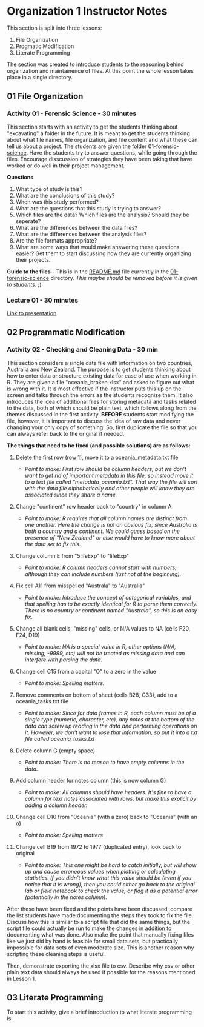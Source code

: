 # Organization 1 Instructor Notes

This section is split into three lessons:

1. File Organization
2. Progmatic Modification
3. Literate Programming

The section was created to introduce students to the reasoning behind organization and maintainence of files. At this point the whole lesson takes place in a single directory.

## 01 File Organization

### Activity 01 - Forensic Science - 30 minutes 

This section starts with an activity to get the students thinking about "excavating" a folder in the future.  It is meant to get the students thinking about what file names, file organization, and file content and what these can tell us about a project.  The students are given the folder [01-forensic-science](./files/01-forensic-science).  Have the students try to answer questions, while going through the files. Encourage disscussion of strategies they have been taking that have worked or do well in their project management.

**Questions**

1.  What type of study is this?
2.  What are the conclusions of this study?
3.  When was this study performed?
4.  What are the questions that this study is trying to answer?
5.  Which files are the data? Which files are the analysis?  Should they be seperate?
6.  What are the differences between the data files?
7.  What are the differences between the analysis files?
8.  Are the file formats appropriate?
6.  What are some ways that would make answering these questions easier? Get them to start discussing how they are currently organizing their projects. 

**Guide to the files** - This is in the [README.md](./files/01-forensic-science/README.md) file currently in the [01-forensic-science](./files/01-forensic-science) directory. *This maybe should be removed before it is given to students.* ;)

### Lecture 01 - 30 minutes

[Link to presentation]() 

## 02 Programmatic Modification

### Activity 02 - Checking and Cleaning Data - 30 min

This section considers a single data file with information on two countries, Australia and New Zealand. The purpose is to get students thinking about how to enter data or structure existing data for ease of use when working in R. They are given a file "oceania_broken.xlsx" and asked to figure out what is wrong with it. It is most effective if the instructor puts this up on the screen and talks through the errors as the students recognize them. It also introduces the idea of additional files for storing metadata and tasks related to the data, both of which should be plain text, which follows along from the themes discussed in the first activity. **BEFORE** students start modifying the file, however, it is important to discuss the idea of raw data and never changing your only copy of something. So, first duplicate the file so that you can always refer back to the original if needed.

**The things that need to be fixed (and possible solutions) are as follows:**

1. Delete the first row (row 1), move it to a oceania_metadata.txt file
    * *Point to make: First row should be column headers, but we don't want to get rid of important metadata in this file, so instead move it to a text file called "metadata_oceania.txt". That way the file will sort with the data file alphabetically and other people will know they are associated since they share a name.*
    
2. Change "continent" row header back to "country" in column A
    * *Point to make: R requires that all column names are distinct from one another. Here the change is not an obvious fix, since Australia is both a country and a continent. We could guess based on the presence of "New Zealand" or else would have to know more about the data set to fix this.*
    
3. Change column E from "5lifeExp" to "lifeExp"
    * *Point to make: R column headers cannot start with numbers, although they can include numbers (just not at the beginning).*
    
4. Fix cell A11 from misspelled "Australa" to "Australia"
    * *Point to make: Introduce the concept of categorical variables, and that spelling has to be exactly identical for R to parse them correctly. There is no country or continent named "Australa", so this is an easy fix.*
    
5. Change all blank cells, "missing" cells, or N/A values to NA (cells F20, F24, D19)
    * *Point to make: NA is a special value in R, other options (N/A, missing, -9999, etc) will not be treated as missing data and can interfere with parsing the data.*
    
6. Change cell C15 from a capital "O" to a zero in the value
    * *Point to make: Spelling matters.*
    
7. Remove comments on bottom of sheet (cells B28, G33), add to a oceania_tasks.txt file
    * *Point to make: Since for data frames in R, each column must be of a single type (numeric, character, etc), any notes at the bottom of the data can screw up reading in the data and performing operations on it. However, we don't want to lose that information, so put it into a txt file called oceania_tasks.txt*
    
8. Delete column G (empty space)
    * *Point to make: There is no reason to have empty columns in the data.*
    
9. Add column header for notes column (this is now column G)
    * *Point to make: All columns should have headers. It's fine to have a column for text notes associated with rows, but make this explicit by adding a column header.*
    
10. Change cell D10 from "0ceania" (with a zero) back to "Oceania" (with an o)
    * *Point to make: Spelling matters*
    
11. Change cell B19 from 1972 to 1977 (duplicated entry), look back to original 
    * *Point to make: This one might be hard to catch initially, but will show up and cause erroneous values when plotting or calculating statistics. If you didn't know what this value should be (even if you notice that it is wrong), then you could either go back to the original lab or field notebook to check the value, or flag it as a potential error (potentially in the notes column).*

After these have been fixed and the points have been discussed, compare the list students have made documenting the steps they took to fix the file. Discuss how this is similar to a script file that did the same things, but the script file could actually be run to make the changes in addition to documenting what was done. Also make the point that manually fixing files like we just did by hand is feasible for small data sets, but practically impossible for data sets of even moderate size. This is another reason why scripting these cleaning steps is useful. 

Then, demonstrate exporting the xlsx file to csv. Describe why csv or other plain text data should always be used if possible for the reasons mentioned in Lesson 1.

## 03 Literate Programming

To start this activity, give a brief introduction to what literate programming is. 





